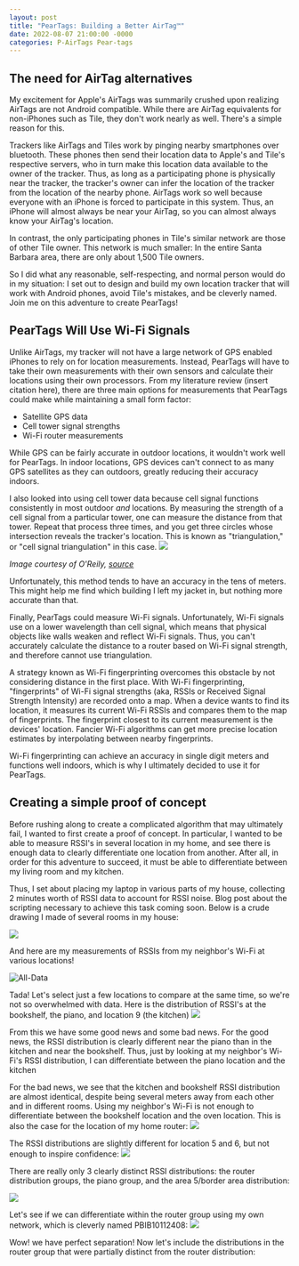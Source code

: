```yaml
---
layout: post
title: "PearTags: Building a Better AirTag™"
date: 2022-08-07 21:00:00 -0000
categories: P-AirTags Pear-tags
---
```


## The need for AirTag alternatives
My excitement for Apple's AirTags was summarily crushed upon realizing AirTags are not Android compatible.
While there are AirTag equivalents for non-iPhones such as Tile,
they don't work nearly as well. 
There's a simple reason for this.

Trackers like AirTags and Tiles work by pinging nearby smartphones over bluetooth.
These phones then send their location data to Apple's and Tile's respective servers, who in turn make this location data
available to the owner of the tracker. 
Thus, as long as a participating phone is physically near the tracker, the tracker's owner can infer the location of the
tracker from the location of the nearby phone.
AirTags work so well because everyone with an iPhone is forced to participate in this system.
Thus, an iPhone will almost always be near your AirTag, so you can almost always know your AirTag's location.

In contrast,
the only participating phones in Tile's similar network are those of other Tile owner. This network
is much smaller: In the entire Santa Barbara area,
there are only about 1,500 Tile owners.

So I did what any reasonable, self-respecting, and normal person would do in my situation: 
I set out to design and build my own location tracker that will work with Android phones, avoid
Tile's mistakes, and be cleverly named. 
Join me on this adventure to create PearTags!

## PearTags Will Use Wi-Fi Signals
Unlike AirTags, my tracker will not have a large network of GPS enabled iPhones to rely on for location measurements. 
Instead, PearTags will have to take their own measurements with their own sensors and calculate their locations
using their own processors.
From my literature review (insert citation here), there are three main options for measurements that PearTags could make
while maintaining a small form factor:

* Satellite GPS data
* Cell tower signal strengths
* Wi-Fi router measurements

While GPS can be fairly accurate in outdoor locations, it wouldn't work well for PearTags.
In indoor locations, GPS devices can't connect to as many GPS satellites as they can outdoors, greatly reducing their
accuracy indoors.

I also looked into using cell tower data because cell signal functions consistently in most outdoor *and* locations.
By measuring the strength of a cell signal from a particular tower, one can measure the distance from that tower.
Repeat that process three times, and you get three circles whose intersection reveals the tracker's location.
This is known as "triangulation," or "cell signal triangulation" in this case.
![](/assets/images/cell%20triangulation.jpg)

*Image courtesy of O'Reily, [source](https://www.oreilly.com/library/view/windows-phone-8/9780133383959/ch17lev2sec2.html)*

Unfortunately, this method tends to have an accuracy in the tens of meters.
This might help me find which building I left my jacket in, but nothing more accurate than that.

Finally, PearTags could measure Wi-Fi signals.
Unfortunately, Wi-Fi signals use on a lower wavelength than cell signal, which means that
physical objects like walls weaken and reflect Wi-Fi signals.
Thus, you can't accurately calculate the distance to a router based on Wi-Fi signal strength,
and therefore cannot use triangulation.

A strategy known as Wi-Fi fingerprinting overcomes this obstacle by 
not considering distance in the first place.
With Wi-Fi fingerprinting, "fingerprints" of Wi-Fi signal strengths (aka, RSSIs or Received Signal Strength Intensity) are recorded
onto a map.
When a device wants to find its location, it measures its current Wi-Fi RSSIs and compares them to the 
map of fingerprints.
The fingerprint closest to its current measurement is the devices' location.
Fancier Wi-Fi algorithms can get more precise location estimates by interpolating between nearby fingerprints. 

Wi-Fi fingerprinting can achieve an accuracy in single digit meters and functions well indoors, which is why I 
ultimately decided to use it for PearTags.

## Creating a simple proof of concept
Before rushing along to create a complicated algorithm that may ultimately fail, I wanted to 
first create a proof of concept. 
In particular, I wanted to be able to measure RSSI's in several location in my home,
and see there is enough data to clearly differentiate one location from another.
After all, in order for this adventure to succeed, it must be able to differentiate between my living room
and my kitchen.

Thus, I set about placing my laptop in various parts of my house, collecting 2 minutes worth of RSSI data
to account for RSSI noise.
Blog post about the scripting necessary to achieve this task coming soon. 
Below is a crude drawing I made of several rooms in my house:

![](/assets/images/crude-home-data/floor%20plan.PNG)

And here are my measurements of RSSIs from my neighbor's Wi-Fi
at various locations! 

![All-Data](/assets/images/crude-home-data/all-neighbor-distributions.png)

Tada!
Let's select just a few locations to compare at the same time, so we're not so overwhelmed with data.
Here is the distribution of RSSI's at the bookshelf, the piano, and location 9 (the kitchen)
![](/assets/images/crude-home-data/piano-kitchen-bookshelf.png)

From this we have some good news and some bad news.
For the good news, the RSSI distribution is clearly
different near the piano than in the kitchen and 
near the bookshelf. 
Thus, just by looking at my neighbor's Wi-Fi's
RSSI distribution, I can differentiate between
the piano location and the kitchen

For the bad news, we see that the kitchen and
bookshelf RSSI distribution are almost identical,
despite being several meters away from each other
and in different rooms. Using my neighbor's Wi-Fi
is not enough to differentiate between the bookshelf
location and the oven location.
This is also the case for the location of
my home router:
![](/assets/images/crude-home-data/router-book-kitchen.png)

The RSSI distributions are slightly different 
for location 5 and 6, but not enough to inspire
confidence:
![](/assets/images/crude-home-data/router-book-kitchen-5-6.png)

There are really only 3 clearly distinct RSSI distributions: the router distribution groups, the piano group,
and the area 5/border area distribution:

![](/assets/images/crude-home-data/neighbor-3-group.png)

Let's see if we can differentiate within the router group using my own network,
which is cleverly named PBIB10112408:
![](/assets/images/crude-home-data/pb%205-ghz/router%20group.png)

Wow! we have perfect separation! 
Now let's include the distributions in the router group that were partially distinct
from the router distribution:
